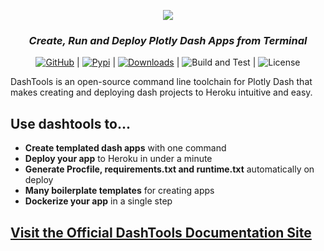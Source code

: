 <div align="center">

![](docs/source/_static/images/dashtools_logo_w_blk_bkg.png)

<h3>
<b><i>Create, Run and Deploy Plotly Dash Apps from Terminal</i></b>
</h3>

[![GitHub](https://img.shields.io/github/stars/andrew-hossack/dash-tools?style=flat-square)](https://github.com/andrew-hossack/dash-tools) | [![Pypi](https://img.shields.io/pypi/v/dash-tools?style=flat-square)](https://pypi.org/project/dash-tools/) | [![Downloads](https://pepy.tech/badge/dash-tools)](https://pepy.tech/project/dash-tools) | ![Build and Test](https://img.shields.io/github/workflow/status/andrew-hossack/dash-tools/Build%20and%20Test%20on%20Push%20or%20PR?label=Build%20and%20Test) | ![License](https://img.shields.io/github/license/andrew-hossack/dash-tools)

</div>

DashTools is an open-source command line toolchain for Plotly Dash that makes creating and deploying dash projects to Heroku intuitive and easy.

## Use dashtools to...

- **Create templated dash apps** with one command
- **Deploy your app** to Heroku in under a minute
- **Generate Procfile, requirements.txt and runtime.txt** automatically on deploy
- **Many boilerplate templates** for creating apps
- **Dockerize your app** in a single step

## [Visit the Official DashTools Documentation Site](https://dash-tools.readthedocs.io/en/latest/index.html)
